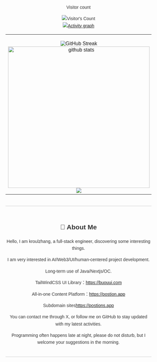<div style="display: flex; flex-direction: column; align-items: center; font-family: Arial, sans-serif; max-width: 800px; margin: 0 auto; padding: 20px; line-height: 1.6; color: #333;">
<div align="center"> 
  <p>Visitor count</p>
  <img src="https://profile-counter.glitch.me/buoooou/count.svg" alt="Visitor's Count" />
</div>
  <a href="https://github.com/ashutosh00710/github-readme-activity-graph">
    <img src="https://github-readme-activity-graph.vercel.app/graph?username=buoooou&theme=xcode&hide_border=true" alt="Activity graph">
</a>

<!---GitHub--->
<table width="100">
  <tr border="0">
    <td align='center' width="510">
      <!-- GitHub Streak-->
       <br>
       <img src="https://github-readme-streak-stats-iota-blue.vercel.app?user=buoooou&theme=react&border_radius=15&card_width=450&card_height=170" alt="GitHub Streak" />
               <img width=450 src="https://github-readme-stats.vercel.app/api?username=buoooou&show_icons=true&theme=react&rank_icon=github&border_radius=10" alt="github stats" />
      <br>
      <img src="https://gh-readme-profile.vercel.app/api?username=buoooou&theme=github_dark_tritanopia&border_width=0.1&photo_quality=100&format=svg&hide=issues&border_radius=17.5&hide_border=true&stroke_color=1F6FEB&bg_color=0D1117" />
      <br>
      <!--📏LINE-->
      <!-- GitHub Stats-->
    <td align='center' width="510">
        <br>
      <img width=450 align="center" src="https://github-readme-stats.vercel.app/api/top-langs/?username=buoooou&hide=HTML&langs_count=8&layout=compact&theme=react&border_radius=10&size_weight=0.5&count_weight=0.5&exclude_repo=github-readme-stats" alt="top langs" /><br>
    </td>
  </tr>
</table>

  <hr style="border: none; height: 1px; background-color: #ccc; margin: 20px 0; width: 100%;">
  <div style="text-align: center;">
    <h2>👋 About Me</h2>
    <p>Hello, I am kroulzhang, a full-stack engineer, discovering some interesting things.</p>
    <p> I am very interested in AI/Web3/UI/human-centered project development.</p>
    <p> Long-term use of Java/Nextjs/OC.</p>
    <p> TailWindCSS UI Library：<a href="https://buouui.com" target="_blank" rel="noopener noreferrer">https://buouui.com</a></p>
    <p> All-in-one Content Platform：<a href="https://postion.app" target="_blank" rel="noopener noreferrer">https://postion.app</a></p>
      <p> Subdomain sites<a href="https://postions.app" target="_blank" rel="noopener noreferrer">https://postions.app</a></p>
    <p> You can contact me through X, or follow me on GitHub to stay updated with my latest activities.</p>
    <p> Programming often happens late at night, please do not disturb, but I welcome your suggestions in the morning.</p>
  </div>
  <hr style="border: none; height: 1px; background-color: #ccc; margin: 20px 0; width: 100%;">


</div>
